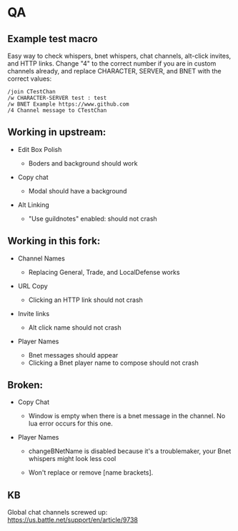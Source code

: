 # QA

## Example test macro

Easy way to check whispers, bnet whispers, chat channels, alt-click invites, and HTTP links. Change "4" to the correct number if you are in custom channels already, and replace CHARACTER, SERVER, and BNET with the correct values:

```
/join CTestChan
/w CHARACTER-SERVER test : test
/w BNET Example https://www.github.com
/4 Channel message to CTestChan
```

## Working in upstream:

- Edit Box Polish
	- Boders and background should work

- Copy chat
	- Modal should have a background

- Alt Linking
	- "Use guildnotes" enabled: should not crash

## Working in this fork:

- Channel Names
	- Replacing General, Trade, and LocalDefense works

- URL Copy
	- Clicking an HTTP link should not crash

- Invite links
	- Alt click name should not crash

- Player Names
	- Bnet messages should appear
	- Clicking a Bnet player name to compose should not crash

## Broken:

- Copy Chat
	- Window is empty when there is a bnet message in the channel. No lua error occurs for this one.

- Player Names
	- changeBNetName is disabled because it's a troublemaker, your Bnet whispers might look less cool

	- Won't replace or remove [name brackets].

## KB

Global chat channels screwed up: https://us.battle.net/support/en/article/9738
